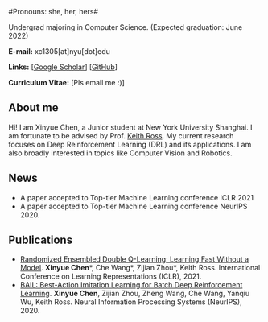 
#Pronouns: she, her, hers#

Undergrad majoring in Computer Science. (Expected graduation: June 2022)

**E-mail:** xc1305[at]nyu[dot]edu

**Links:** [[Google Scholar](https://scholar.google.com/citations?user=83MbL0IAAAAJ&hl=en)] [[GitHub](https://github.com/lanyavik)]

**Curriculum Vitae:** [Pls email me :)]

## About me

Hi! I am Xinyue Chen, a Junior student at New York University Shanghai. I am fortunate to be advised by Prof. [Keith Ross](https://sites.google.com/nyu.edu/keithross/).
My current research focuses on Deep Reinforcement Learning (DRL) and its applications. I am also broadly interested in topics like Computer Vision and Robotics.

## News
<!--- I will be working as a Summer intern in Prof. [Xiaolong Wang](https://xiaolonw.github.io/)'s group in UCSD.  --->
* A paper accepted to Top-tier Machine Learning conference ICLR 2021
* A paper accepted to Top-tier Machine Learning conference NeurIPS 2020.

## Publications
* [Randomized Ensembled Double Q-Learning: Learning Fast Without a Model](https://arxiv.org/abs/2101.05982). **Xinyue Chen**\*, Che Wang\*, Zijian Zhou\*, Keith Ross. International Conference on Learning Representations (ICLR), 2021. 
* [BAIL: Best-Action Imitation Learning for Batch Deep Reinforcement Learning](https://arxiv.org/abs/1910.12179). **Xinyue Chen**, Zijian Zhou, Zheng Wang, Che Wang, Yanqiu Wu, Keith Ross. Neural Information Processing Systems (NeurIPS), 2020.


